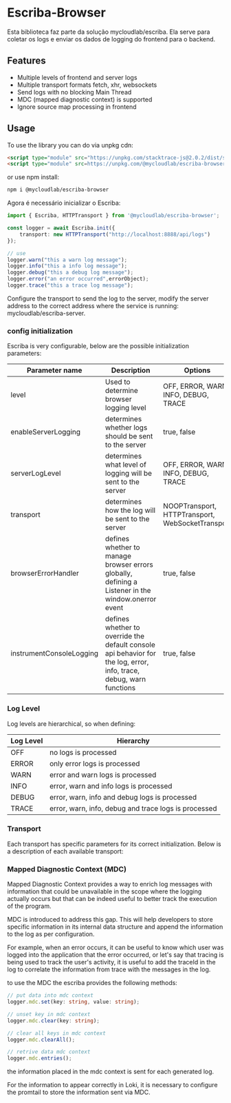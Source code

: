 # Escriba-Browser

Esta biblioteca faz parte da solução mycloudlab/escriba. Ela serve para coletar os logs e enviar os dados de logging do frontend para o backend.





## Features

- Multiple levels of frontend and server logs
- Multiple transport formats fetch, xhr, websockets
- Send logs with no blocking Main Thread
- MDC (mapped diagnostic context) is supported
- Ignore source map processing in frontend

## Usage


To use the library you can do via unpkg cdn:
```html
<script type="module" src="https://unpkg.com/stacktrace-js@2.0.2/dist/stacktrace.min.js"></script>
<script type="module" src=https://unpkg.com/@mycloudlab/escriba-browser/dist/escriba.min.mjs></script>
```

or use npm install:

```bash
npm i @mycloudlab/escriba-browser 
```

Agora é necessário inicializar o Escriba:

```typescript
import { Escriba, HTTPTransport } from '@mycloudlab/escriba-browser';

const logger = await Escriba.init({
    transport: new HTTPTransport("http://localhost:8888/api/logs")
});

// use 
logger.warn("this a warn log message");
logger.info("this a info log message");
logger.debug("this a debug log message");
logger.error("an error occurred",errorObject);
logger.trace("this a trace log message");
```
Configure the transport to send the log to the server, modify the server address to the correct address where the service is running: mycloudlab/escriba-server.

### config initialization

Escriba is very configurable, below are the possible initialization parameters:

| Parameter name           | Description                                                                                                         | Options                                          | Default        |
| ------------------------ | ------------------------------------------------------------------------------------------------------------------- | ------------------------------------------------ | -------------- |
| level                    | Used to determine browser logging level                                                                             | OFF, ERROR, WARN, INFO, DEBUG, TRACE             | LogLevel.TRACE |
| enableServerLogging      | determines whether logs should be sent to the server                                                                | true, false                                      | false          |
| serverLogLevel           | determines what level of logging will be sent to the server                                                         | OFF, ERROR, WARN, INFO, DEBUG, TRACE             | LogLevel.TRACE | 
| transport                | determines how the log will be sent to the server                                                                   | NOOPTransport, HTTPTransport, WebSocketTransport | NOOPTransport  |
| browserErrorHandler      | defines whether to manage browser errors globally, defining a Listener in the window.onerror event                  | true, false                                      | true           |
| instrumentConsoleLogging | defines whether to override the default console api behavior for the log, error, info, trace, debug, warn functions | true, false                                      | true           |
 
### Log Level

Log levels are hierarchical, so when defining:

| Log Level      | Hierarchy  
| -------------- | -----------------------------------------------------|
| OFF            | no logs is processed                                 |
| ERROR          | only error logs is processed                         |
| WARN           | error and warn logs is processed                     |
| INFO           | error, warn and info logs is processed               |
| DEBUG          | error, warn, info and debug logs is processed        |
| TRACE          | error, warn, info, debug and trace logs is processed |

### Transport

Each transport has specific parameters for its correct initialization. Below is a description of each available transport:


### Mapped Diagnostic Context (MDC)

Mapped Diagnostic Context provides a way to enrich log messages with information that could be unavailable in the scope where the logging actually occurs but that can be indeed useful to better track the execution of the program.

MDC is introduced to address this gap. This will help developers to store specific information in its internal data structure and append the information to the log as per configuration.

For example, when an error occurs, it can be useful to know which user was logged into the application that the error occurred, or let's say that tracing is being used to track the user's activity, it is useful to add the traceId in the log to correlate the information from trace with the messages in the log.

to use the MDC the escriba provides the following methods:

```typescript
// put data into mdc context
logger.mdc.set(key: string, value: string);

// unset key in mdc context 
logger.mdc.clear(key: string);

// clear all keys in mdc context
logger.mdc.clearAll();

// retrive data mdc context
logger.mdc.entries();
```

the information placed in the mdc context is sent for each generated log.

For the information to appear correctly in Loki, it is necessary to configure the promtail to store the information sent via MDC.

